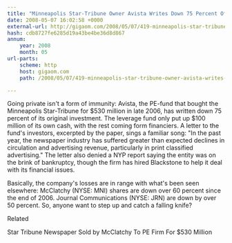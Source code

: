 ```yaml
---
title: "Minneapolis Star-Tribune Owner Avista Writes Down 75 Percent Of Investment; Falling Knife, Anyone?"
date: 2008-05-07 16:02:58 +0000
external-url: http://gigaom.com/2008/05/07/419-minneapolis-star-tribune-owner-avista-writes-down-75-percent-of-investm/
hash: cdb8727fe6285d19a43be4be36d8d867
annum:
    year: 2008
    month: 05
url-parts:
    scheme: http
    host: gigaom.com
    path: /2008/05/07/419-minneapolis-star-tribune-owner-avista-writes-down-75-percent-of-investm/

---
```


Going private isn't a form of immunity: Avista, the PE-fund that bought the Minneapolis Star-Tribune for $530 million in late 2006, has written down 75 percent of its original investment. The leverage fund only put up $100 million of its own cash, with the rest coming form financiers. A letter to the fund's investors, excerpted by the paper, sings a familiar song: "In the past year, the newspaper industry has suffered greater than expected declines in circulation and advertising revenue, particularly in print classified advertising." The letter also denied a NYP report saying the entity was on the brink of bankruptcy, though the firm has hired Blackstone to help it deal with its financial issues.



Basically, the company's losses are in range with what's been seen elsewhere: McClatchy (NYSE: MNI) shares are down over 60 percent since the end of 2006. Journal Communications (NYSE: JRN) are down by over 50 percent. So, anyone want to step up and catch a falling knife?


Related


Star Tribune Newspaper Sold by McClatchy To PE Firm For $530 Million
